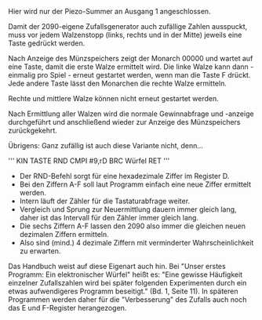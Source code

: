Hier wird nur der Piezo-Summer an Ausgang 1 angeschlossen.

Damit der 2090-eigene Zufallsgenerator auch zufällige Zahlen ausspuckt, muss vor jedem Walzenstopp (links, rechts und in der Mitte) jeweils eine Taste gedrückt werden.

Nach Anzeige des Münzspeichers zeigt der Monarch 00000 und wartet auf eine Taste, damit die erste Walze ermittelt wird. Die linke Walze kann dann - einmalig pro Spiel - erneut gestartet werden, wenn man die Taste F drückt. Jede andere Taste lässt den Monarchen die rechte Walze ermitteln. 

Rechte und mittlere Walze können nicht erneut gestartet werden. 

Nach Ermittlung aller Walzen wird die normale Gewinnabfrage und -anzeige durchgeführt und anschließend wieder zur Anzeige des Münzspeichers zurückgekehrt.

Übrigens: Ganz zufällig ist auch diese Variante nicht, denn...

'''
KIN TASTE
RND
CMPI #9,rD
BRC Würfel
RET
'''

- Der RND-Befehl sorgt für eine hexadezimale Ziffer im Register D.
- Bei den Ziffern A-F soll laut Programm einfach eine neue Ziffer ermittelt werden.
- Intern läuft der Zähler für die Tastaturabfrage weiter.
- Vergleich und Sprung zur Neuermittlung dauern immer gleich lang, daher ist das Intervall für den Zähler immer gleich lang.
- Die sechs Ziffern A-F lassen den 2090 also immer die gleichen neuen dezimalen Ziffern ermitteln.
- Also sind (mind.) 4 dezimale Ziffern mit verminderter Wahrscheinlichkeit zu erwarten.

Das Handbuch weist auf diese Eigenart auch hin. Bei "Unser erstes Programm: Ein elektronischer Würfel" heißt es: "Eine gewisse Häufigkeit einzelner Zufallszahlen wird bei später folgenden Experimenten durch ein etwas aufwendigeres Programm beseitigt." (Bd. 1, Seite 11). In späteren Programmen werden daher für die "Verbesserung" des Zufalls auch noch das E und F-Register herangezogen.
